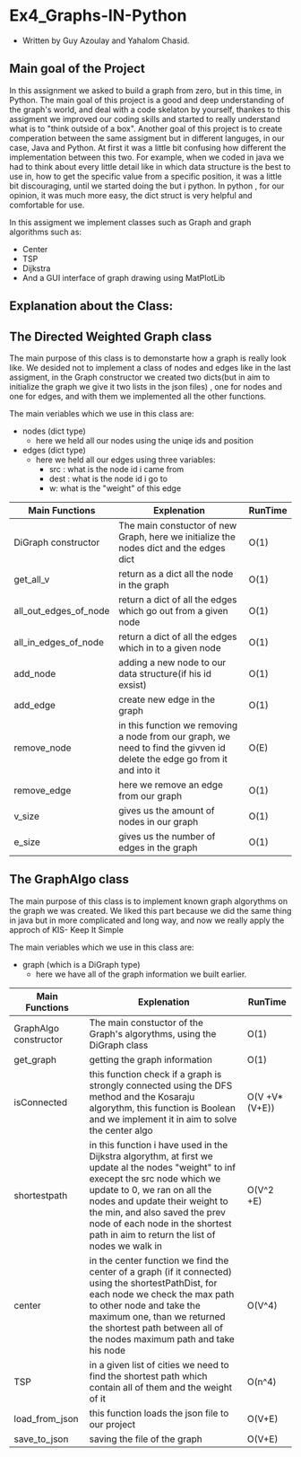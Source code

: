 # Ex4_Graphs-IN-Python
* Written by Guy Azoulay and Yahalom Chasid.

## Main goal of the Project

In this assignment we asked to build a graph from zero, but in this time, in Python.
The main goal of this project is a good and deep understanding of the graph's world, and deal with a code skelaton by yourself,
thankes to this assigment we improved our coding skills and started to really understand what is to "think outside of a box".
Another goal of this project is to create comperation between the same assigment but in different languges, in our case, Java and Python.
At first it was a little bit confusing how different the implementation between this two.
For example, when we coded in java we had to think about every little detail like in which data structure is the best to use in, how to get the specific value from a specific 
position, it was a little bit discouraging, until we started doing the but i python.
In python , for our opinion, it was much more easy, the dict struct is very helpful and comfortable for use.

In this assigment we implement classes such as Graph and graph algorithms such as:  
* Center
* TSP
* Dijkstra
* And a GUI interface of graph drawing using MatPlotLib


## Explanation about the Class:
 
 ## The Directed Weighted Graph class
The main purpose of this class is to demonstarte how a graph is really look like.
We desided not to implement a class of nodes and edges like in the last assigment, in the Graph constructor we created two
dicts(but in aim to initialize the graph we give it two lists in the json files) , one for nodes and one for edges, and with them we implemented all the other functions.

The main veriables which we use in this class are:
  - nodes (dict type)
    - here we held all our nodes using the uniqe ids and position
  - edges (dict type)
    - here we held all our edges using three variables:
      - src : what is the node id i came from
      - dest : what is the node id i go to
      - w: what is the "weight" of this edge

|Main Functions|Explenation|RunTime|
|---|---|---|
|DiGraph constructor | The main constuctor of new Graph, here we initialize the nodes dict and the edges dict |O(1)
|get_all_v| return as a dict all the node in the graph |O(1)
|all_out_edges_of_node| return a dict of all the edges which go out from a given node |O(1)
|all_in_edges_of_node| return a dict of all the edges which in to a given node |O(1)
|add_node| adding a new node to our data structure(if his id exsist)|O(1)
|add_edge| create new edge in the graph|O(1)
|remove_node| in this function we removing a node from our graph, we need to find the givven id delete the edge go from it and into it|O(E)
|remove_edge| here we remove an edge from our graph|O(1)
|v_size| gives us the amount of nodes in our graph|O(1)
|e_size| gives us the number of edges in the graph|O(1)


## The GraphAlgo class
The main purpose of this class is to implement known graph algorythms on the graph we was created.
We liked this part because we did the same thing in java but in more complicated and long way,
and now we really apply the approch of KIS- Keep It Simple

The main veriables which we use in this class are:
  * graph (which is a DiGraph type)
    * here we have all of the graph information we built earlier.
    
|Main Functions|Explenation|RunTime|
|---|---|---|
|GraphAlgo constructor | The main constuctor of the Graph's algorythms, using the DiGraph class|O(1)|
|get_graph| getting the graph information|O(1)|
|isConnected| this function check if a graph is strongly connected using the DFS method and the Kosaraju algorythm, this function is Boolean and we implement it in aim to solve the center algo |O(V +V*(V+E))|
|shortestpath| in this function i have used in the Dijkstra algorythm, at first we update al the nodes "weight" to inf execept the src node which we update to 0, we ran on all the nodes and update their weight to the min, and also saved the prev node of each node in the shortest path in aim to return the list of nodes we walk in |O(V^2 +E)|
|center| in the center function we find the center of a graph (if it connected) using the shortestPathDist, for each node we check the max path to other node and take the maximum one, than we returned the shortest path between all of the nodes maximum path and take his node | O(V^4)
|TSP| in a given list of cities we need to find the shortest path which contain all of them and the weight of it|O(n^4)
|load_from_json| this function loads the json file to our project|O(V+E)|
|save_to_json| saving the file of the graph|O(V+E) 


##
